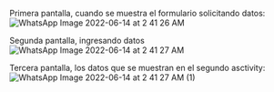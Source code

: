 Primera pantalla, cuando se muestra el formulario solicitando datos:
![WhatsApp Image 2022-06-14 at 2 41 26 AM](https://user-images.githubusercontent.com/85135664/173523342-9594d809-307c-4dc3-9c37-dff5b3b82b82.jpeg)

Segunda pantalla, ingresando datos
![WhatsApp Image 2022-06-14 at 2 41 27 AM](https://user-images.githubusercontent.com/85135664/173523677-c7655a1f-dee4-4387-9174-c8ae42dae0c5.jpeg)

Tercera pantalla, los datos que se muestran en el segundo asctivity:
![WhatsApp Image 2022-06-14 at 2 41 27 AM (1)](https://user-images.githubusercontent.com/85135664/173523796-21151870-a7ae-42c2-8323-ead603a43fa0.jpeg)

